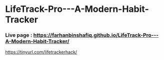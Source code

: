 ﻿# LifeTrack-Pro---A-Modern-Habit-Tracker

### Live page : https://farhanbinshafiq.github.io/LifeTrack-Pro---A-Modern-Habit-Tracker/

https://tinyurl.com/lifetrackerhack/

